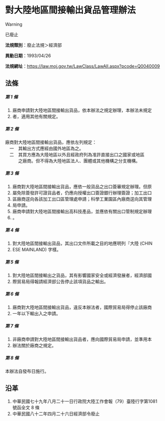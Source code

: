 # 對大陸地區間接輸出貨品管理辦法
> [!WARNING]
> 已廢止

**法規類別**：廢止法規＞經濟部

**異動日期**：1993/04/26  

**法規網址**：https://law.moj.gov.tw/LawClass/LawAll.aspx?pcode=Q0040009



## 法條
##### 第 1 條
1. 廠商申請對大陸地區間接輸出貨品，依本辦法之規定辦理，本辦法未規定
1. 者，適用其他有關規定。

##### 第 2 條
廠商對大陸地區間接輸出貨品，應依左列規定：  
　一　其輸出方式應經由國外地區為之。  
　二　其買方應為大陸地區以外且經政府列為准許直接出口之國家或地區  
　　　之廠商。但不得為大陸地區法人、團體或其他機構之分支機構。

##### 第 3 條
1. 廠商對大陸地區間接輸出貨品，應依一般貨品之出口簽審規定辦理。但原
1. 屬免除簽發許可證貨品者，仍應向授權出口簽證銀行辦理簽證；加工出口
1. 區廠商逕向各該加工出口區管理處申請；科學工業園區內廠商逕向其管理
1. 局申請。
1. 廠商申請對大陸地區間接輸出高科技產品，並應依有關出口管制規定辦理
1. 。

##### 第 4 條
1. 對大陸地區間接輸出貨品，其出口文件所載之目的地應明列『大陸 (CHIN
1. ESE MAINLAND) 字樣。

##### 第 5 條
1. 對大陸地區間接輸出之貨品，其有影響國家安全或經濟發展者，經濟部國
1. 際貿易局得報請經濟部公告停止該項貨品之輸出。

##### 第 6 條
1. 廠商對大陸地區間接輸出貨品，違反本辦法者，國際貿易局得停止該廠商
1. 一年以下輸出入之申請。

##### 第 7 條
1. 非廠商申請對大陸地區間接輸出貨品者，應向國際貿易局申請，並準用本
1. 辦法關於廠商之規定。

##### 第 8 條
本辦法自發布日施行。

## 沿革
1. 中華民國七十九年八月二十一日行政院大陸工作會報（79）臺陸行字第1081  號函全文 8  條
1. 中華民國八十二年四月二十六日經濟部令廢止

